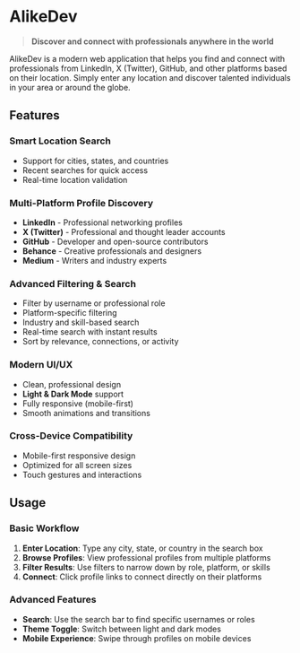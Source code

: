 # AlikeDev

> **Discover and connect with professionals anywhere in the world**

AlikeDev is a modern web application that helps you find and connect with professionals from LinkedIn, X (Twitter), GitHub, and other platforms based on their location. Simply enter any location and discover talented individuals in your area or around the globe.

## Features

### **Smart Location Search**
- Support for cities, states, and countries
- Recent searches for quick access
- Real-time location validation

### **Multi-Platform Profile Discovery**
- **LinkedIn** - Professional networking profiles
- **X (Twitter)** - Professional and thought leader accounts
- **GitHub** - Developer and open-source contributors
- **Behance** - Creative professionals and designers
- **Medium** - Writers and industry experts

### **Advanced Filtering & Search**
- Filter by username or professional role
- Platform-specific filtering
- Industry and skill-based search
- Real-time search with instant results
- Sort by relevance, connections, or activity

### **Modern UI/UX**
- Clean, professional design
- **Light & Dark Mode** support
- Fully responsive (mobile-first)
- Smooth animations and transitions

### **Cross-Device Compatibility**
- Mobile-first responsive design
- Optimized for all screen sizes
- Touch gestures and interactions


## Usage

### Basic Workflow

1. **Enter Location**: Type any city, state, or country in the search box
2. **Browse Profiles**: View professional profiles from multiple platforms
3. **Filter Results**: Use filters to narrow down by role, platform, or skills
4. **Connect**: Click profile links to connect directly on their platforms

### Advanced Features

- **Search**: Use the search bar to find specific usernames or roles
- **Theme Toggle**: Switch between light and dark modes
- **Mobile Experience**: Swipe through profiles on mobile devices

